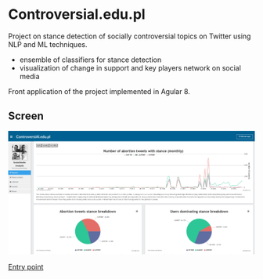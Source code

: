 # Controversial.edu.pl

Project on stance detection of socially controversial topics on Twitter using NLP and ML techniques.
- ensemble of classifiers for stance detection
- visualization of change in support and key players network on social media

Front application of the project implemented in Agular 8.  

## Screen

![Screen](./assets/screen.png)

[Entry point](https://github.com/ssunils/angularadmin)
